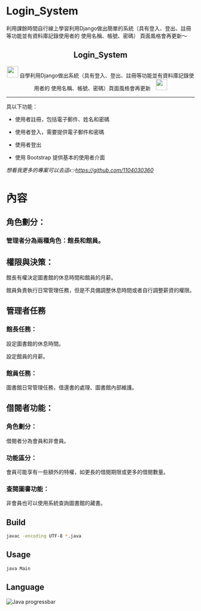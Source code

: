 # Login_System
利用課餘時間自行線上學習利用Django做出簡單的系統（具有登入、登出、註冊等功能並有資料庫記錄使用者的 使用名稱、帳號、密碼）
頁面風格會再更新～




<p align="center">
 <h2 align="center">Login_System</h2>
 <p align="center"><img style="margin-bottom:-10px; height: 30px; width:30px;  " src="https://readme-components.vercel.app/api?component=logo&logo=react&fill=linear-gradient%2862deg%2C%20%238EC5FC%200%25%2C%20%23E0C3FC%20100%25%29%3B%0A&text=false&animation=spin"/>
 自學利用Django做出系統（具有登入、登出、註冊等功能並有資料庫記錄使用者的 使用名稱、帳號、密碼）頁面風格會再更新
<img style="margin-bottom:-10px; height: 30px; width:30px;  margin-left: 10px;" src="https://readme-components.vercel.app/api?component=logo&logo=react&fill=linear-gradient%2862deg%2C%20%238EC5FC%200%25%2C%20%23E0C3FC%20100%25%29%3B%0A&text=false&animation=spin"/></p>
</p>
<hr>

具以下功能：

* 使用者註冊，包括電子郵件、姓名和密碼

* 使用者登入，需要提供電子郵件和密碼

* 使用者登出

* 使用 Bootstrap 提供基本的使用者介面

*想看我更多的專案可以去這👉https://github.com/1104030360*
# 內容
## 角色劃分：
### 管理者分為兩種角色：館長和館員。
## 權限與決策：
  館長有權決定圖書館的休息時間和館員的月薪。

  館員負責執行日常管理任務，但是不具備調整休息時間或者自行調整薪資的權限。
  
## 管理者任務
### 館長任務：
  設定圖書館的休息時間。
  
  設定館員的月薪。
### 館員任務：
  圖書館日常管理任務，借還書的處理、圖書館內部維護。

## 借閱者功能：
### 角色劃分：
  借閱者分為會員和非會員。
### 功能區分：
  會員可能享有一些額外的特權，如更長的借閱期限或更多的借閱數量。
### 查閱圖書功能：
  非會員也可以使用系統查詢圖書館的藏書。



## Build

```sh
javac -encoding UTF-8 *.java
```

## Usage

```sh
java Main
```
## Language


![Java progressbar](https://readme-components.vercel.app/api?component=linearprogress&value=100&skill=Java&fill=linear-gradient%2862deg%2C%20%238EC5FC%200%25%2C%20%23E0C3FC%20100%25%29%3B%0A)


